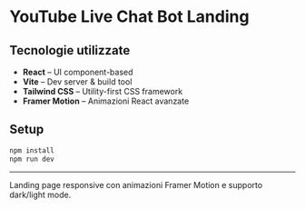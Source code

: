 # YouTube Live Chat Bot Landing

## Tecnologie utilizzate

- **React** – UI component-based
- **Vite** – Dev server & build tool
- **Tailwind CSS** – Utility-first CSS framework
- **Framer Motion** – Animazioni React avanzate

## Setup

```sh
npm install
npm run dev
```

---

Landing page responsive con animazioni Framer Motion e supporto dark/light mode.
